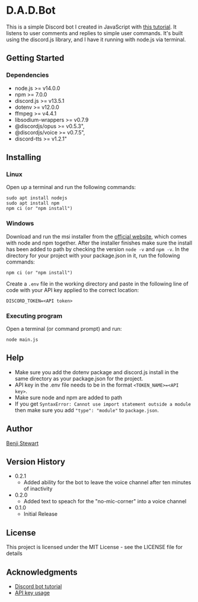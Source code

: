 # D.A.D.Bot 

This is a simple Discord bot I created in JavaScript with [this tutorial](https://www.freecodecamp.org/news/create-a-discord-bot-with-javascript-nodejs/). It listens to user comments and replies to simple user commands. It's built using the discord.js library, and I have it running with node.js via terminal.

## Getting Started

### Dependencies

* node.js >= v14.0.0
* npm >= 7.0.0
* discord.js >= v13.5.1
* dotenv >= v12.0.0
* ffmpeg >= v4.4.1
* libsodium-wrappers >= v0.7.9
* @discordjs/opus >= v0.5.3",
* @discordjs/voice >= v0.7.5",
* discord-tts >= v1.2.1"

## Installing

### Linux

Open up a terminal and run the following commands:
```
sudo apt install nodejs
sudo apt install npm
npm ci (or "npm install")
```

### Windows

Download and run the msi installer from the [official website](https://nodejs.org/en/), which comes with node and npm together.
After the installer finishes make sure the install has been added to path by checking the version `node -v` and `npm -v`.
In the directory for your project with your package.json in it, run the following commands:
```
npm ci (or "npm install")
```
Create a `.env` file in the working directory and paste in the following line of code with your API key applied to the correct location:
```
DISCORD_TOKEN=<API token>
```

### Executing program

Open a terminal (or command prompt) and run:
```
node main.js
```

## Help

* Make sure you add the dotenv package and discord.js install in the same directory as your package.json for the project.
* API key in the .env file needs to be in the format `<TOKEN_NAME>=<API key>`.
* Make sure node and npm are added to path
* If you get `SyntaxError: Cannot use import statement outside a module` then make sure you add `"type": "module"` to `package.json`.

## Author

[Benji Stewart](https://github.com/someguynamedben)

## Version History

* 0.2.1
    * Added ability for the bot to leave the voice channel after ten minutes of inactivity
* 0.2.0
    * Added text to speach for the "no-mic-corner" into a voice channel
* 0.1.0
    * Initial Release

## License

This project is licensed under the MIT License - see the LICENSE file for details

## Acknowledgments

* [Discord bot tutorial](https://www.freecodecamp.org/news/create-a-discord-bot-with-javascript-nodejs/)
* [API key usage](https://medium.com/@soni.dumitru/keeping-your-api-keys-secret-with-dotenv-b66aa05fdf71)
